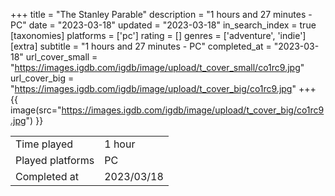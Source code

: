 +++
title = "The Stanley Parable"
description = "1 hours and 27 minutes - PC"
date = "2023-03-18"
updated = "2023-03-18"
in_search_index = true
[taxonomies]
platforms = ['pc']
rating = []
genres = ['adventure', 'indie']
[extra]
subtitle = "1 hours and 27 minutes - PC"
completed_at = "2023-03-18"
url_cover_small = "https://images.igdb.com/igdb/image/upload/t_cover_small/co1rc9.jpg"
url_cover_big = "https://images.igdb.com/igdb/image/upload/t_cover_big/co1rc9.jpg"
+++
{{ image(src="https://images.igdb.com/igdb/image/upload/t_cover_big/co1rc9.jpg") }}

|              |            |
| ------------ | ---------- |
| Time played  | 1 hour |
| Played platforms    | PC |
| Completed at | 2023/03/18 |


